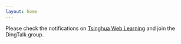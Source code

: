 ```yaml
---
layout: home
---
```

<!-- Register to our [Google groups page](https://groups.google.com/forum/#!forum/gp-id) to get course notifications via email. -->
Please check the notifications on [Tsinghua Web Learning](learning.tsinghua.edu.cn) and join the DingTalk group.
<!-- <link rel="shortcut icon>" type="image/x-icon" href="/favicon.ico?"> -->
<link rel="shortcut icon" href="{{ "/iiis_s.ico" | absolute_url }}" type="image/x-icon"/>